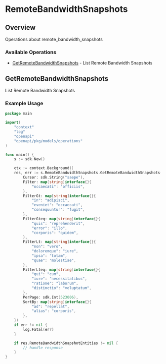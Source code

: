 # RemoteBandwidthSnapshots

## Overview

Operations about remote_bandwidth_snapshots

### Available Operations

* [GetRemoteBandwidthSnapshots](#getremotebandwidthsnapshots) - List Remote Bandwidth Snapshots

## GetRemoteBandwidthSnapshots

List Remote Bandwidth Snapshots

### Example Usage

```go
package main

import(
	"context"
	"log"
	"openapi"
	"openapi/pkg/models/operations"
)

func main() {
    s := sdk.New()

    ctx := context.Background()
    res, err := s.RemoteBandwidthSnapshots.GetRemoteBandwidthSnapshots(ctx, operations.GetRemoteBandwidthSnapshotsRequest{
        Cursor: sdk.String("saepe"),
        Filter: map[string]interface{}{
            "occaecati": "officiis",
        },
        FilterGt: map[string]interface{}{
            "in": "adipisci",
            "eveniet": "occaecati",
            "consequuntur": "fugit",
        },
        FilterGteq: map[string]interface{}{
            "quis": "reprehenderit",
            "error": "illo",
            "corporis": "quidem",
        },
        FilterLt: map[string]interface{}{
            "non": "vero",
            "doloremque": "iure",
            "ipsa": "totam",
            "quae": "molestiae",
        },
        FilterLteq: map[string]interface{}{
            "qui": "cum",
            "iure": "necessitatibus",
            "ratione": "laborum",
            "distinctio": "voluptatum",
        },
        PerPage: sdk.Int(523006),
        SortBy: map[string]interface{}{
            "ad": "repellat",
            "alias": "corporis",
        },
    })
    if err != nil {
        log.Fatal(err)
    }

    if res.RemoteBandwidthSnapshotEntities != nil {
        // handle response
    }
}
```
